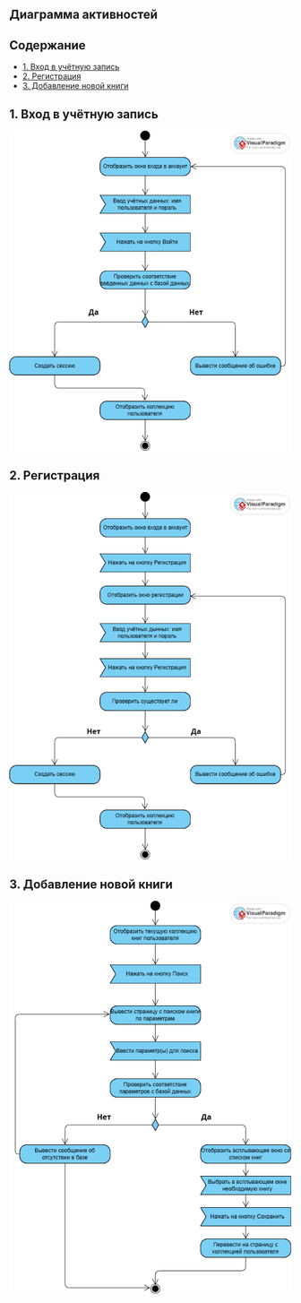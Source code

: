 ## Диаграмма активностей

## Содержание

- [1. Вход в учётную запись](#1-вход-в-учётную-запись)
- [2. Регистрация](#2-регистрация)
- [3. Добавление новой книги](#3-добавление-новой-книги)

## 1. Вход в учётную запись

![Activity Diagram Login](https://github.com/StasRimashewskii/BookNest/raw/main/Diagrams/images/Login%20(2).png)

## 2. Регистрация

![Activity Diagram Registration](https://github.com/StasRimashewskii/BookNest/raw/main/Diagrams/images/Registration%20(1).png)

## 3. Добавление новой книги

![Activity Diagram Add New Book](https://github.com/StasRimashewskii/BookNest/raw/main/Diagrams/images/Addnew.png)

